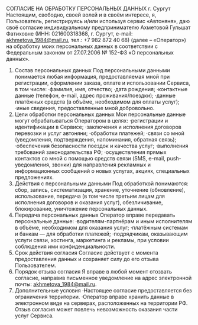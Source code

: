 СОГЛАСИЕ НА ОБРАБОТКУ ПЕРСОНАЛЬНЫХ ДАННЫХ
г. Сургут
Настоящим, свободно, своей волей и в своём интересе, я, Пользователь, регистрируясь и/или используя сервис «Автоняня», даю своё согласие индивидуальному предпринимателю Ахметовой Гульшат Фатиховне (ИНН: 021600318368, г. Сургут, e-mail: akhmetova_1984@mail.ru, тел.: +7 982 872 40 68) (далее – «Оператор») на обработку моих персональных данных в соответствии с Федеральным законом от 27.07.2006 № 152-ФЗ «О персональных данных».
1. Состав персональных данных
Под персональными данными понимается любая информация, предоставляемая мной при регистрации, оформлении заказа, оплате и использовании Сервиса, в том числе:
·фамилия, имя, отчество;
·дата рождения;
·контактные данные (телефон, e-mail, адрес проживания/поездки);
·данные платёжных средств (в объёме, необходимом для оплаты услуг);
·иные сведения, предоставленные мной добровольно.
2. Цели обработки персональных данных
Мои персональные данные могут обрабатываться Оператором в целях:
·регистрации и идентификации в Сервисе;
·заключения и исполнения договоров перевозки и услуг автоняни;
·обработки платежей;
·связи со мной (уведомления, подтверждения, напоминания, обратная связь);
·обеспечения безопасности поездок и качества услуг;
·выполнения требований законодательства РФ;
·осуществления прямых контактов со мной с помощью средств связи (SMS, e-mail, push-уведомления, звонки) для направления рекламных и информационных сообщений о новых услугах, акциях, специальных предложениях.
3. Действия с персональными данными
Под обработкой понимаются: сбор, запись, систематизация, хранение, уточнение (обновление), использование, передача (в том числе третьим лицам для исполнения договоров и оказания услуг), обезличивание, блокирование, уничтожение персональных данных.
4. Передача персональных данных
Оператор вправе передавать персональные данные:
·водителям-партнёрам и иным исполнителям в объёме, необходимом для оказания услуг;
·платёжным системам и банкам — для обработки платежей;
·подрядчикам, оказывающим услуги связи, хостинга, маркетинга и рекламы, при условии соблюдения ими конфиденциальности.
5. Срок действия согласия
Согласие действует с момента предоставления данных и сохраняет силу до его отзыва Пользователем.
6. Порядок отзыва согласия
Я вправе в любой момент отозвать согласие, направив письменное уведомление на адрес электронной почты: akhmetova_1984@mail.ru.
7. Дополнительные условия
·Настоящее согласие предоставляется без ограничения территории.
·Оператор вправе хранить данные в электронном виде на серверах, расположенных на территории РФ.
Отзыв согласия может повлечь невозможность оказания части услуг Сервиса.
